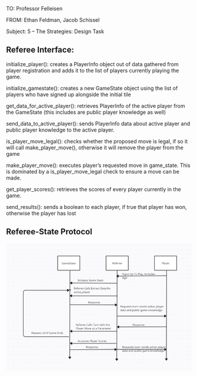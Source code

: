 TO: Professor Felleisen

FROM: Ethan Feldman, Jacob Schissel

Subject: 5 – The Strategies: Design Task 

## Referee Interface:

initialize_player(): creates a PlayerInfo object out of data gathered from player registration and adds it to the list of players currently playing the game.

initialize_gamestate(): creates a new GameState object using the list of players who have signed up alongside the initial tile

get_data_for_active_player(): retrieves PlayerInfo of the active player from the GameState (this includes are public player knowledge as well)

send_data_to_active_player(): sends PlayerInfo data about active player and public player knowledge to the active player.

is_player_move_legal(): checks whether the proposed move is legal, if so it will call make_player_move(), otherwise it will remove the player from the game

make_player_move(): executes player’s requested move in game_state. This is dominated by a is_player_move_legal check to ensure a move can be made.

get_player_scores(): retrieves the scores of every player currently in the game.

send_results(): sends a boolean to each player, if true that player has won, otherwise the player has lost

## Referee-State Protocol


![](referee-state.png)












